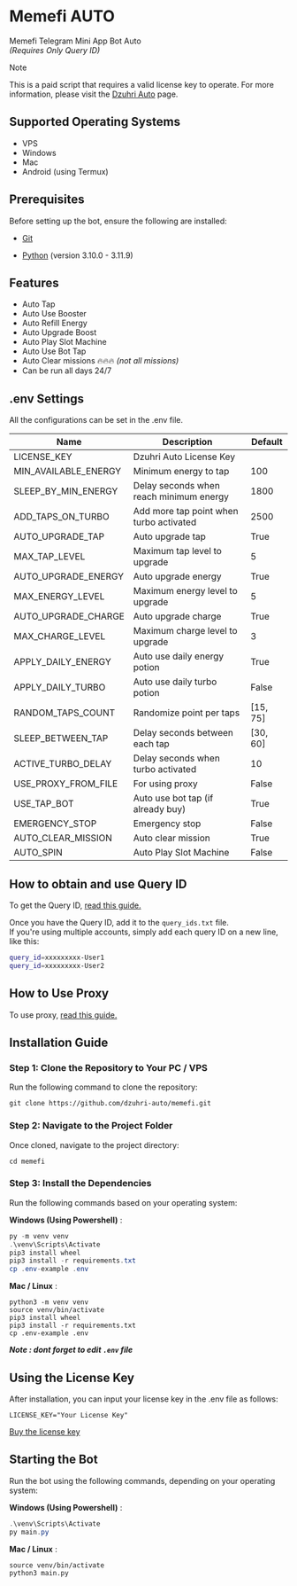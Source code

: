 # Memefi AUTO

Memefi Telegram Mini App Bot Auto</br>
*(Requires Only Query ID)*

> [!NOTE]
> This is a paid script that requires a valid license key to operate. For more information, please visit the [Dzuhri Auto](https://irhamdz.notion.site/Dzuhri-Auto-10f53e55353080f98fbae250bd7172d1) page.

## Supported Operating Systems

- VPS
- Windows
- Mac
- Android (using Termux)

## Prerequisites

Before setting up the bot, ensure the following are installed:

- [Git](https://git-scm.com/downloads)

- [Python](https://www.python.org/downloads/) (version 3.10.0 - 3.11.9)

## Features

- Auto Tap
- Auto Use Booster
- Auto Refill Energy
- Auto Upgrade Boost
- Auto Play Slot Machine
- Auto Use Bot Tap
- Auto Clear missions 🔥🔥🔥 *(not all missions)*
- Can be run all days 24/7

## .env Settings

All the configurations can be set in the .env file.

| Name                 | Description                             | Default  |
| -------------------- | --------------------------------------- | -------- |
| LICENSE_KEY          | Dzuhri Auto License Key                 |          |
| MIN_AVAILABLE_ENERGY | Minimum energy to tap                   | 100      |
| SLEEP_BY_MIN_ENERGY  | Delay seconds when reach minimum energy | 1800     |
| ADD_TAPS_ON_TURBO    | Add more tap point when turbo activated | 2500     |
| AUTO_UPGRADE_TAP     | Auto upgrade tap                        | True     |
| MAX_TAP_LEVEL        | Maximum tap level to upgrade            | 5        |
| AUTO_UPGRADE_ENERGY  | Auto upgrade energy                     | True     |
| MAX_ENERGY_LEVEL     | Maximum energy level to upgrade         | 5        |
| AUTO_UPGRADE_CHARGE  | Auto upgrade charge                     | True     |
| MAX_CHARGE_LEVEL     | Maximum charge level to upgrade         | 3        |
| APPLY_DAILY_ENERGY   | Auto use daily energy potion            | True     |
| APPLY_DAILY_TURBO    | Auto use daily turbo potion             | False    |
| RANDOM_TAPS_COUNT    | Randomize point per taps                | [15, 75] |
| SLEEP_BETWEEN_TAP    | Delay seconds between each tap          | [30, 60] |
| ACTIVE_TURBO_DELAY   | Delay seconds when turbo activated      | 10       |
| USE_PROXY_FROM_FILE  | For using proxy                         | False    |
| USE_TAP_BOT          | Auto use bot tap (if already buy)       | True     |
| EMERGENCY_STOP       | Emergency stop                          | False    |
| AUTO_CLEAR_MISSION   | Auto clear mission                      | True     |
| AUTO_SPIN            | Auto Play Slot Machine                  | False    |

## How to obtain and use Query ID

To get the Query ID, [read this guide.](https://irhamdz.notion.site/Tutorial-Get-Query-ID-f415621d4a9843d2a7a9ad2cfb9abeb4?pvs=74)

Once you have the Query ID, add it to the `query_ids.txt` file.</br>
If you're using multiple accounts, simply add each query ID on a new line, like this:

```bash
query_id=xxxxxxxxx-User1
query_id=xxxxxxxxx-User2
```

## How to Use Proxy

To use proxy, [read this guide.](https://irhamdz.notion.site/Use-Proxy-11153e553530807aaa14fdfde425723c?pvs=74)

## Installation Guide

### Step 1: Clone the Repository to Your PC / VPS

Run the following command to clone the repository:

```shell
git clone https://github.com/dzuhri-auto/memefi.git
```

### Step 2: Navigate to the Project Folder

Once cloned, navigate to the project directory:

```shell
cd memefi
```

### Step 3: Install the Dependencies

Run the following commands based on your operating system:

**Windows (Using Powershell)** :

```powershell
py -m venv venv
.\venv\Scripts\Activate
pip3 install wheel
pip3 install -r requirements.txt
cp .env-example .env
```

**Mac / Linux** :

```shell
python3 -m venv venv
source venv/bin/activate
pip3 install wheel
pip3 install -r requirements.txt
cp .env-example .env
```

***Note : dont forget to edit `.env` file***

## Using the License Key

After installation, you can input your license key in the .env file as follows:

```note
LICENSE_KEY="Your License Key"
```

[Buy the license key](https://irhamdz.notion.site/Dzuhri-Auto-10f53e55353080f98fbae250bd7172d1)

## Starting the Bot

Run the bot using the following commands, depending on your operating system:

**Windows (Using Powershell)** :

```powershell
.\venv\Scripts\Activate
py main.py
```

**Mac / Linux** :

```shell
source venv/bin/activate
python3 main.py
```
